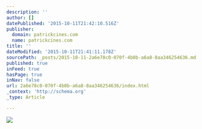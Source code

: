 ```yaml
---
description: ''
author: []
datePublished: '2015-10-11T21:42:10.516Z'
publisher:
  domain: patrickcines.com
  name: patrickcines.com
title: ''
dateModified: '2015-10-11T21:41:11.178Z'
sourcePath: _posts/2015-10-11-2a6e78c0-070f-4b0b-a6a8-8aa346254636.md
published: true
inFeed: true
hasPage: true
inNav: false
url: 2a6e78c0-070f-4b0b-a6a8-8aa346254636/index.html
_context: 'http://schema.org'
_type: Article

---
```

![](http://patrickcines.com/wp-content/uploads/2015/02/Flower-Man.jpg)